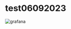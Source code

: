 # test06092023


![grafana](https://github.com/selvam14/test06092023/assets/11334369/8508efa8-9313-4276-8e5a-7f6ae523825e)
